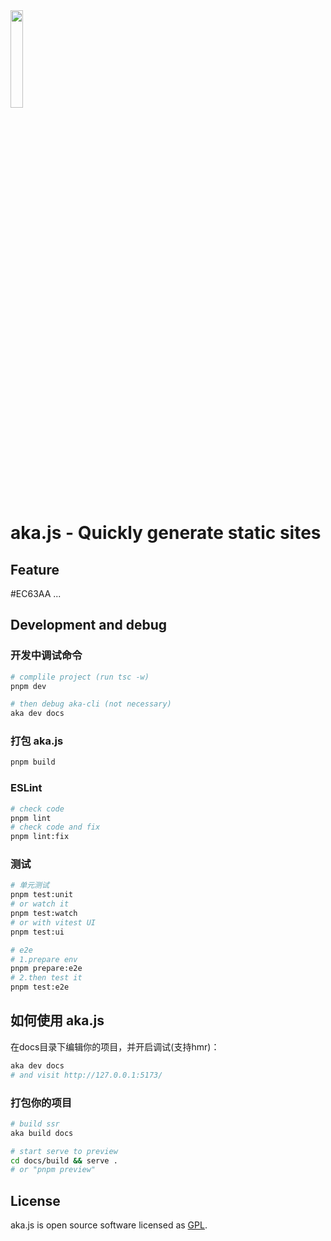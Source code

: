 <div>
<img width="20%" src='https://raw.githubusercontents.com/yesmore/img/main/img/aka.png'/>
</div>

# aka.js - Quickly generate static sites

## Feature

#EC63AA
...

## Development and debug

### 开发中调试命令

```bash
# complile project (run tsc -w)
pnpm dev

# then debug aka-cli (not necessary)
aka dev docs 
```

### 打包 aka.js

```bash
pnpm build
```

### ESLint

```bash
# check code
pnpm lint
# check code and fix
pnpm lint:fix
```

### 测试

```bash
# 单元测试
pnpm test:unit
# or watch it 
pnpm test:watch
# or with vitest UI
pnpm test:ui

# e2e
# 1.prepare env
pnpm prepare:e2e
# 2.then test it
pnpm test:e2e
```

## 如何使用 aka.js

在docs目录下编辑你的项目，并开启调试(支持hmr)：

```bash
aka dev docs 
# and visit http://127.0.0.1:5173/
```

### 打包你的项目
```bash
# build ssr
aka build docs

# start serve to preview
cd docs/build && serve . 
# or "pnpm preview"
```

## License

aka.js is open source software licensed as [GPL](LICENSE).
